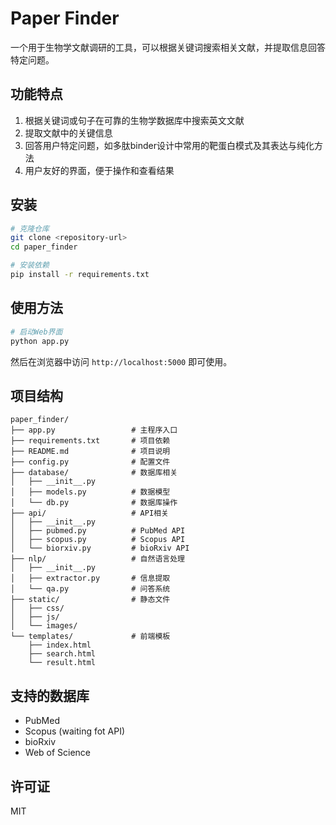 # Paper Finder

一个用于生物学文献调研的工具，可以根据关键词搜索相关文献，并提取信息回答特定问题。

## 功能特点

1. 根据关键词或句子在可靠的生物学数据库中搜索英文文献
2. 提取文献中的关键信息
3. 回答用户特定问题，如多肽binder设计中常用的靶蛋白模式及其表达与纯化方法
4. 用户友好的界面，便于操作和查看结果

## 安装

```bash
# 克隆仓库
git clone <repository-url>
cd paper_finder

# 安装依赖
pip install -r requirements.txt
```

## 使用方法

```bash
# 启动Web界面
python app.py
```

然后在浏览器中访问 `http://localhost:5000` 即可使用。

## 项目结构

```
paper_finder/
├── app.py                 # 主程序入口
├── requirements.txt       # 项目依赖
├── README.md              # 项目说明
├── config.py              # 配置文件
├── database/              # 数据库相关
│   ├── __init__.py
│   ├── models.py          # 数据模型
│   └── db.py              # 数据库操作
├── api/                   # API相关
│   ├── __init__.py
│   ├── pubmed.py          # PubMed API
│   ├── scopus.py          # Scopus API
│   └── biorxiv.py         # bioRxiv API
├── nlp/                   # 自然语言处理
│   ├── __init__.py
│   ├── extractor.py       # 信息提取
│   └── qa.py              # 问答系统
├── static/                # 静态文件
│   ├── css/
│   ├── js/
│   └── images/
└── templates/             # 前端模板
    ├── index.html
    ├── search.html
    └── result.html
```

## 支持的数据库

- PubMed
- Scopus (waiting fot API)
- bioRxiv
- Web of Science

## 许可证

MIT
